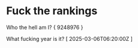# Fuck the rankings

Who the hell am I?
{ 9248976 }

What fucking year is it?
[ 2025-03-06T06:20:00Z ]
